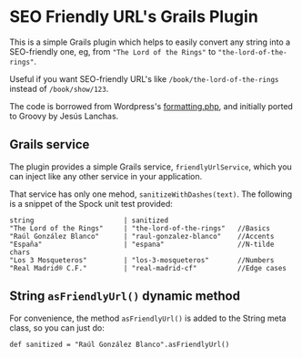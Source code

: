 SEO Friendly URL's Grails Plugin
================================

This is a simple Grails plugin which helps to easily convert any string into a SEO-friendly one, 
eg, from `"The Lord of the Rings"` to `"the-lord-of-the-rings"`.

Useful if you want SEO-friendly URL's like `/book/the-lord-of-the-rings` instead of `/book/show/123`.

The code is borrowed from Wordpress's [formatting.php](http://core.svn.wordpress.org/trunk/wp-includes/formatting.php), 
and initially ported to Groovy by Jesús Lanchas.

Grails service
--------------

The plugin provides a simple Grails service, `friendlyUrlService`, which you can inject like any other service in your application.

That service has only one mehod, `sanitizeWithDashes(text)`. The following is a snippet of the Spock unit test provided:

	string						| sanitized
	"The Lord of the Rings"		| "the-lord-of-the-rings"	//Basics
	"Raúl González Blanco"		| "raul-gonzalez-blanco"	//Accents
	"España"					| "espana"					//N-tilde chars
	"Los 3 Mosqueteros"			| "los-3-mosqueteros"		//Numbers
	"Real Madrid® C.F."			| "real-madrid-cf"			//Edge cases
		
String `asFriendlyUrl()` dynamic method
---------------------------------------

For convenience, the method `asFriendlyUrl()` is added to the String meta class, so you can just do:

	def sanitized = "Raúl González Blanco".asFriendlyUrl()